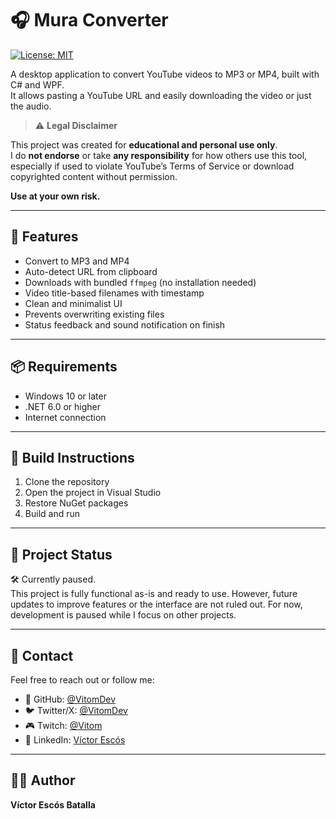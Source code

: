 # 🎧 Mura Converter
[![License: MIT](https://img.shields.io/badge/License-MIT-yellow.svg)](https://opensource.org/licenses/MIT)

A desktop application to convert YouTube videos to MP3 or MP4, built with C# and WPF.  
It allows pasting a YouTube URL and easily downloading the video or just the audio.

> ⚠️ **Legal Disclaimer**

This project was created for **educational and personal use only**.  
I do **not endorse** or take **any responsibility** for how others use this tool, especially if used to violate YouTube’s Terms of Service or download copyrighted content without permission.

**Use at your own risk.**

---

## 🚀 Features

- Convert to MP3 and MP4
- Auto-detect URL from clipboard
- Downloads with bundled `ffmpeg` (no installation needed)
- Video title-based filenames with timestamp
- Clean and minimalist UI
- Prevents overwriting existing files
- Status feedback and sound notification on finish

---

## 📦 Requirements

- Windows 10 or later  
- .NET 6.0 or higher  
- Internet connection

---

## 🔧 Build Instructions

1. Clone the repository
2. Open the project in Visual Studio
3. Restore NuGet packages
4. Build and run

---

## 🧪 Project Status

🛠️ Currently paused.  
This project is fully functional as-is and ready to use.
However, future updates to improve features or the interface are not ruled out.
For now, development is paused while I focus on other projects.

---

## 📲 Contact

Feel free to reach out or follow me:

- 🐙 GitHub: [@VitomDev](https://github.com/VitomDev)
- 🐦 Twitter/X: [@VitomDev](https://twitter.com/VitomDev)
- 🎮 Twitch: [@Vitom](https://www.twitch.tv/VitomDev)
- 💼 LinkedIn: [Víctor Escós](https://www.linkedin.com/in/víctor-escós-batalla/)

---

## 🧑‍💻 Author

**Víctor Escós Batalla**  


